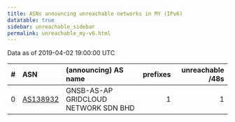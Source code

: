 ```yaml
---
title: ASNs announcing unreachable networks in MY (IPv6)
datatable: true
sidebar: unreachable_sidebar
permalink: unreachable_my-v6.html
---
```


Data as of 2019-04-02 19:00:00 UTC


<div class="datatable-begin"></div>

|   # | ASN                                      | (announcing) AS name                 |   prefixes |   unreachable /48s |
|----:|:-----------------------------------------|:-------------------------------------|-----------:|-------------------:|
|   0 | [AS138932](unreachable_AS138932-v6.html) | GNSB-AS-AP GRIDCLOUD NETWORK SDN BHD |          1 |                  1 |

<div class="datatable-end"></div>